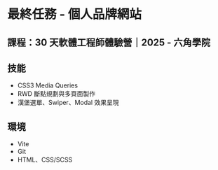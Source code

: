 # 最終任務 - 個人品牌網站

## 課程：30 天軟體工程師體驗營｜2025 - 六角學院

## 技能
  - CSS3 Media Queries
  - RWD 斷點規劃與多頁面製作
  - 漢堡選單、Swiper、Modal 效果呈現

## 環境
  - Vite
  - Git
  - HTML、CSS/SCSS